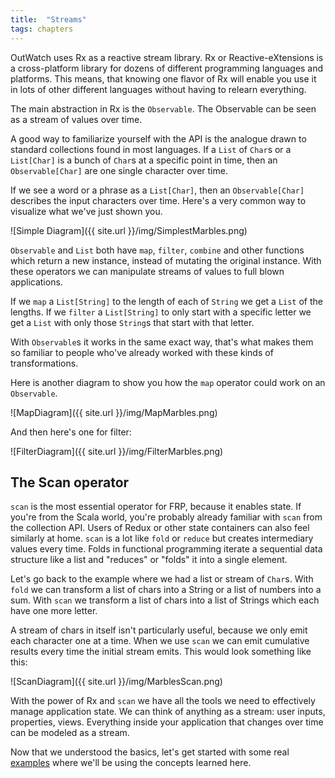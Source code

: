 ```yaml
---
title:  "Streams"
tags: chapters
---
```

OutWatch uses Rx as a reactive stream library.
Rx or Reactive-eXtensions is a cross-platform library for dozens of different programming languages and platforms.
This means, that knowing one flavor of Rx will enable you use it in lots of other different languages without having to relearn everything.

The main abstraction in Rx is the `Observable`. The Observable can be seen as a stream of values over time.

A good way to familiarize yourself with the API is the analogue drawn to standard collections found in most languages.
If a `List` of `Char`s or a `List[Char]` is a bunch of `Char`s at a specific point in time,
then an `Observable[Char]` are one single character over time.

If we see a word or a phrase as a `List[Char]`, then an `Observable[Char]` describes the input characters over time.
Here's a very common way to visualize what we've just shown you.

![Simple Diagram]({{ site.url }}/img/SimplestMarbles.png)

`Observable` and `List` both have `map`, `filter`, `combine` and other functions which return a new instance, instead of mutating the original instance.
With these operators we can manipulate streams of values to full blown applications.

If we `map` a `List[String]` to the length of each of `String` we get a `List` of the lengths.
If we `filter` a `List[String]` to only start with a specific letter we get a `List` with only those `String`s that start with that letter.

With `Observable`s it works in the same exact way,
that's what makes them so familiar to people who've already worked with these kinds of transformations.

Here is another diagram to show you how the `map` operator could work on an `Observable`.

![MapDiagram]({{ site.url }}/img/MapMarbles.png)

And then here's one for filter:

![FilterDiagram]({{ site.url }}/img/FilterMarbles.png)


<a name="scan"></a>

## The Scan operator

`scan` is the most essential operator for FRP, because it enables state.
If you're from the Scala world, you're probably already familiar with `scan` from the collection API.
Users of Redux or other state containers can also feel similarly at home.
`scan` is a lot like `fold` or `reduce` but creates intermediary values every time.
Folds in functional programming iterate a sequential data structure like a list and
"reduces" or "folds" it into a single element.

Let's go back to the example where we had a list or stream of `Char`s.
With `fold` we can transform a list of chars into a String or a list of numbers into a sum.
With `scan` we transform a list of chars into a list of Strings which each have one more letter.

A stream of chars in itself isn't particularly useful, because we only emit each character one at a time.
When we use `scan` we can emit cumulative results every time the initial stream emits.
This would look something like this:

![ScanDiagram]({{ site.url }}/img/MarblesScan.png)

With the power of Rx and `scan` we have all the tools we need to effectively manage application state.
We can think of anything as a stream: user inputs, properties, views.
Everything inside your application that changes over time can be modeled as a stream.


Now that we understood the basics, let's get started with some real [examples](/basic-examples.html)
where we'll be using the concepts learned here.
